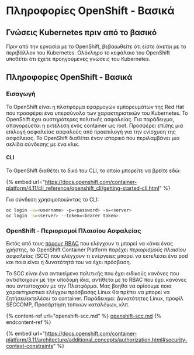 # Πληροφορίες OpenShift - Βασικά

## Γνώσεις Kubernetes πριν από το βασικό <a href="#a94e" id="a94e"></a>

Πριν από την εργασία με το OpenShift, βεβαιωθείτε ότι είστε άνετοι με το περιβάλλον του Kubernetes. Ολόκληρο το κεφάλαιο του OpenShift υποθέτει ότι έχετε προηγούμενες γνώσεις του Kubernetes.

## Πληροφορίες OpenShift - Βασικά

### Εισαγωγή

Το OpenShift είναι η πλατφόρμα εφαρμογών εμπορευμάτων της Red Hat που προσφέρει ένα υπερσύνολο των χαρακτηριστικών του Kubernetes. Το OpenShift έχει αυστηρότερες πολιτικές ασφαλείας. Για παράδειγμα, απαγορεύεται η εκτέλεση ενός container ως root. Προσφέρει επίσης μια επιλογή ασφαλείας ασφαλούς από προεπιλογή για την ενίσχυση της ασφάλειας. Το OpenShift διαθέτει έναν ιστορικό που περιλαμβάνει μια σελίδα σύνδεσης με ένα κλικ.

#### CLI

Το OpenShift διαθέτει το δικό του CLI, το οποίο μπορείτε να βρείτε εδώ:

{% embed url="https://docs.openshift.com/container-platform/4.11/cli_reference/openshift_cli/getting-started-cli.html" %}

Για σύνδεση χρησιμοποιώντας το CLI:
```bash
oc login -u=<username> -p=<password> -s=<server>
oc login -s=<server> --token=<bearer token>
```
### **OpenShift - Περιορισμοί Πλαισίου Ασφαλείας** <a href="#a94e" id="a94e"></a>

Εκτός από τους [πόρους RBAC](https://docs.openshift.com/container-platform/3.11/architecture/additional\_concepts/authorization.html#architecture-additional-concepts-authorization) που ελέγχουν τι μπορεί να κάνει ένας χρήστης, το OpenShift Container Platform παρέχει _περιορισμούς πλαισίου ασφαλείας_ (SCC) που ελέγχουν τι ενέργειες μπορεί να εκτελέσει ένα pod και ποια είναι η δυνατότητά του να έχει πρόσβαση.

Το SCC είναι ένα αντικείμενο πολιτικής που έχει ειδικούς κανόνες που αντιστοιχούν με την υποδομή ίδια, αντίθετα με το RBAC που έχει κανόνες που αντιστοιχούν με την Πλατφόρμα. Μας βοηθά να ορίσουμε ποια χαρακτηριστικά ελέγχου πρόσβασης Linux θα πρέπει να μπορεί να ζητήσει/εκτελέσει το container. Παράδειγμα: Δυνατότητες Linux, προφίλ SECCOMP, Προσάρτηση τοπικών καταλόγων, κλπ.

{% content-ref url="openshift-scc.md" %}
[openshift-scc.md](openshift-scc.md)
{% endcontent-ref %}

{% embed url="https://docs.openshift.com/container-platform/3.11/architecture/additional_concepts/authorization.html#security-context-constraints" %}
